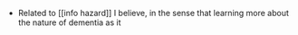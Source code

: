 - Related to [[info hazard]] I believe, in the sense that learning more about the nature of dementia as it 